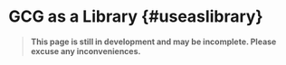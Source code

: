 # GCG as a Library {#useaslibrary}
> **This page is still in development and may be incomplete. Please excuse any inconveniences.**
